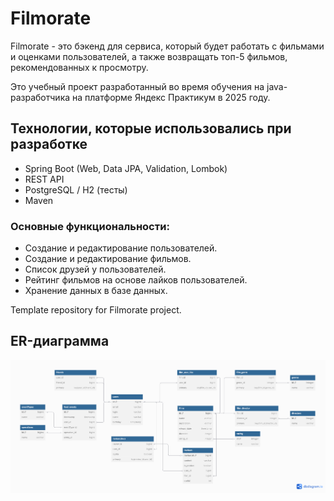 # Filmorate
Filmorate - это бэкенд для сервиса, который будет работать с фильмами и оценками пользователей, а также возвращать топ-5 фильмов, рекомендованных к просмотру.

Это учебный проект разработанный во время обучения на java-разработчика на платформе Яндекс Практикум в 2025 году.

## Технологии, которые использовались при разработке
- Spring Boot (Web, Data JPA, Validation, Lombok)
- REST API
- PostgreSQL / H2 (тесты)  
- Maven

### Основные функциональности:
- Создание и редактирование пользователей.
- Создание и редактирование фильмов.
- Список друзей у пользователей.
- Рейтинг фильмов на основе лайков пользователей.
- Хранение данных в базе данных.

Template repository for Filmorate project.<br>
## ER-диаграмма
![ERD](/table.png)
